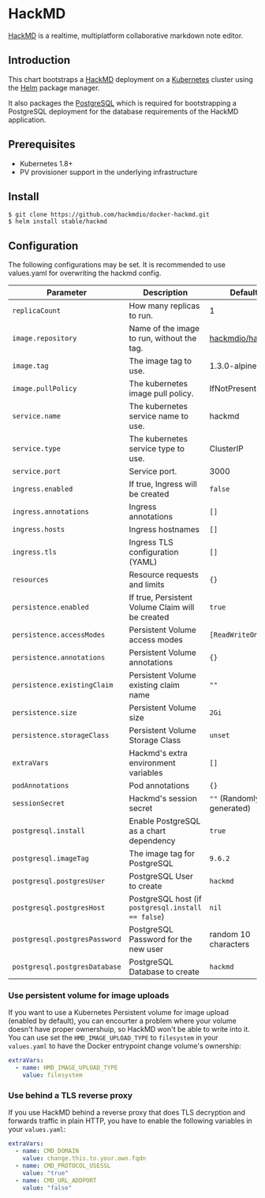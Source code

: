 # HackMD

[HackMD](https://hackmd.io) is a realtime, multiplatform collaborative markdown note editor.

## Introduction

This chart bootstraps a [HackMD](https://github.com/hackmdio/docker-hackmd) deployment on a [Kubernetes](http://kubernetes.io) cluster using the [Helm](https://helm.sh) package manager.

It also packages the [PostgreSQL](https://github.com/kubernetes/charts/tree/master/stable/postgresql) which is required for bootstrapping a PostgreSQL deployment for the database requirements of the HackMD application.

## Prerequisites

- Kubernetes 1.8+
- PV provisioner support in the underlying infrastructure

## Install

```console
$ git clone https://github.com/hackmdio/docker-hackmd.git
$ helm install stable/hackmd
```

## Configuration

The following configurations may be set. It is recommended to use values.yaml for overwriting the hackmd config.

Parameter | Description | Default
--------- | ----------- | -------
`replicaCount` | How many replicas to run. | 1
`image.repository` | Name of the image to run, without the tag. | [hackmdio/hackmd](https://github.com/hackmdio/docker-hackmd)
`image.tag` | The image tag to use. | 1.3.0-alpine
`image.pullPolicy` | The kubernetes image pull policy. | IfNotPresent
`service.name` | The kubernetes service name to use. | hackmd
`service.type` | The kubernetes service type to use. | ClusterIP
`service.port` | Service port. | 3000
`ingress.enabled` | If true, Ingress will be created | `false`
`ingress.annotations` | Ingress annotations | `[]`
`ingress.hosts` | Ingress hostnames | `[]`
`ingress.tls` | Ingress TLS configuration (YAML) | `[]`
`resources` | Resource requests and limits | `{}`
`persistence.enabled` | If true, Persistent Volume Claim will be created | `true`
`persistence.accessModes` | Persistent Volume access modes | `[ReadWriteOnce]`
`persistence.annotations` | Persistent Volume annotations | `{}`
`persistence.existingClaim` | Persistent Volume existing claim name | `""`
`persistence.size` | Persistent Volume size | `2Gi`
`persistence.storageClass` | Persistent Volume Storage Class |  `unset`
`extraVars` | Hackmd's extra environment variables | `[]`
`podAnnotations` | Pod annotations | `{}`
`sessionSecret` | Hackmd's session secret | `""` (Randomly generated)
`postgresql.install` | Enable PostgreSQL as a chart dependency | `true`
`postgresql.imageTag` | The image tag for PostgreSQL | `9.6.2`
`postgresql.postgresUser` | PostgreSQL User to create | `hackmd`
`postgresql.postgresHost` | PostgreSQL host (if `postgresql.install == false`)  | `nil`
`postgresql.postgresPassword` | PostgreSQL Password for the new user | random 10 characters
`postgresql.postgresDatabase` | PostgreSQL Database to create | `hackmd`

### Use persistent volume for image uploads

If you want to use a Kubernetes Persistent volume for image upload (enabled by default), you can encourter a problem where your volume doesn't have proper ownershuip, so HackMD won't be able to write into it. You can use set the `HMD_IMAGE_UPLOAD_TYPE` to `filesystem` in your `values.yaml` to have the Docker entrypoint change volume's ownership:

```yaml
extraVars:
  - name: HMD_IMAGE_UPLOAD_TYPE
    value: filesystem
```

### Use behind a TLS reverse proxy

If you use HackMD behind a reverse proxy that does TLS decryption and forwards traffic in plain HTTP, you have to enable the following variables in your `values.yaml`:

```yaml
extraVars:
  - name: CMD_DOMAIN
    value: change.this.to.your.own.fqdn
  - name: CMD_PROTOCOL_USESSL
    value: "true"
  - name: CMD_URL_ADDPORT
    value: "false"
```

